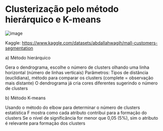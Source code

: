 # Clusterização pelo método hierárquico e K-means

![image](https://github.com/user-attachments/assets/8d1ffc60-0ed1-4929-bb0e-372f3fd2cb16)


Kaggle: https://www.kaggle.com/datasets/abdallahwagih/mall-customers-segmentation

a) Método hierárquico

Gera o dendrograma, escolhe o número de clusters olhando uma linha horizontal (número de linhas verticais)
Parâmetros: Tipos de distância (euclidiana), método para comparar os clusters (complete = observação mais distante)
O dendrograma já cria cores diferentes sugerindo o número de clusters

b) Método K-means

Usando o método do elbow para determinar o número de clusters
estatística F mostra como cada atributo contribui para a formação do clusters
Se o nível de significância for menor que 0,05 (5%), sim o atributo é relevante para formação dos clusters

